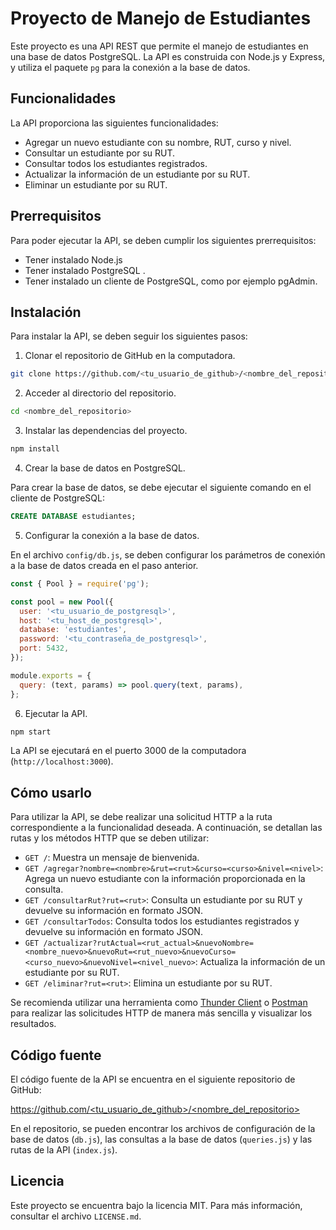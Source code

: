 # Proyecto de Manejo de Estudiantes

Este proyecto es una API REST que permite el manejo de estudiantes en una base de datos PostgreSQL. La API es construida con Node.js y Express, y utiliza el paquete `pg` para la conexión a la base de datos.

## Funcionalidades

La API proporciona las siguientes funcionalidades:

- Agregar un nuevo estudiante con su nombre, RUT, curso y nivel.
- Consultar un estudiante por su RUT.
- Consultar todos los estudiantes registrados.
- Actualizar la información de un estudiante por su RUT.
- Eliminar un estudiante por su RUT.

## Prerrequisitos

Para poder ejecutar la API, se deben cumplir los siguientes prerrequisitos:

- Tener instalado Node.js 
- Tener instalado PostgreSQL .
- Tener instalado un cliente de PostgreSQL, como por ejemplo pgAdmin.

## Instalación

Para instalar la API, se deben seguir los siguientes pasos:

1. Clonar el repositorio de GitHub en la computadora.
```bash
git clone https://github.com/<tu_usuario_de_github>/<nombre_del_repositorio>.git
```
2. Acceder al directorio del repositorio.
```bash
cd <nombre_del_repositorio>
```
3. Instalar las dependencias del proyecto.
```bash
npm install
```
4. Crear la base de datos en PostgreSQL.

Para crear la base de datos, se debe ejecutar el siguiente comando en el cliente de PostgreSQL:
```sql
CREATE DATABASE estudiantes;
```
5. Configurar la conexión a la base de datos.

En el archivo `config/db.js`, se deben configurar los parámetros de conexión a la base de datos creada en el paso anterior.
```javascript
const { Pool } = require('pg');

const pool = new Pool({
  user: '<tu_usuario_de_postgresql>',
  host: '<tu_host_de_postgresql>',
  database: 'estudiantes',
  password: '<tu_contraseña_de_postgresql>',
  port: 5432,
});

module.exports = {
  query: (text, params) => pool.query(text, params),
};
```
6. Ejecutar la API.
```bash
npm start
```
La API se ejecutará en el puerto 3000 de la computadora (`http://localhost:3000`).

## Cómo usarlo

Para utilizar la API, se debe realizar una solicitud HTTP a la ruta correspondiente a la funcionalidad deseada. A continuación, se detallan las rutas y los métodos HTTP que se deben utilizar:

- `GET /`: Muestra un mensaje de bienvenida.
- `GET /agregar?nombre=<nombre>&rut=<rut>&curso=<curso>&nivel=<nivel>`: Agrega un nuevo estudiante con la información proporcionada en la consulta.
- `GET /consultarRut?rut=<rut>`: Consulta un estudiante por su RUT y devuelve su información en formato JSON.
- `GET /consultarTodos`: Consulta todos los estudiantes registrados y devuelve su información en formato JSON.
- `GET /actualizar?rutActual=<rut_actual>&nuevoNombre=<nombre_nuevo>&nuevoRut=<rut_nuevo>&nuevoCurso=<curso_nuevo>&nuevoNivel=<nivel_nuevo>`: Actualiza la información de un estudiante por su RUT.
- `GET /eliminar?rut=<rut>`: Elimina un estudiante por su RUT.

Se recomienda utilizar una herramienta como [Thunder Client](https://www.thunderclient.com/) o [Postman](https://www.postman.com/) para realizar las solicitudes HTTP de manera más sencilla y visualizar los resultados.

## Código fuente

El código fuente de la API se encuentra en el siguiente repositorio de GitHub:

[https://github.com/<tu_usuario_de_github>/<nombre_del_repositorio>](https://github.com/<tu_usuario_de_github>/<nombre_del_repositorio>)

En el repositorio, se pueden encontrar los archivos de configuración de la base de datos (`db.js`), las consultas a la base de datos (`queries.js`) y las rutas de la API (`index.js`).

## Licencia

Este proyecto se encuentra bajo la licencia MIT. Para más información, consultar el archivo `LICENSE.md`.